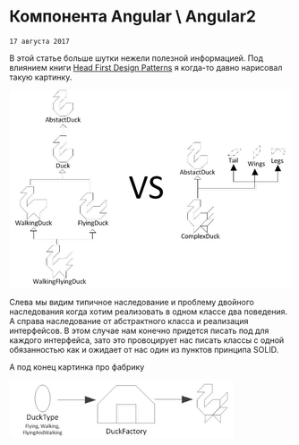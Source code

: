<!--
{
  "draft": false,
  "tags": ["Программирование"]
}
-->

# Компонента Angular \ Angular2

```blogEnginePageDate
17 августа 2017
```

В этой статье больше шутки нежели полезной информацией. Под влиянием
книги [Head First Design Patterns](http://shop.oreilly.com/product/9780596007126.do) я когда-то давно
нарисовал такую картинку.

![img.png](img.png)

Слева мы видим типичное наследование и проблему двойного наследования когда хотим реализовать в одном классе два поведения.
А справа наследование от абстрактного класса и реализация интерфейсов. В этом случае нам конечно придется писать под для каждого интерфейса, зато это провоцирует нас писать классы с одной обязанностью как и ожидает от нас один из пунктов принципа SOLID.

А под конец картинка про фабрику

![img_1.png](img_1.png)